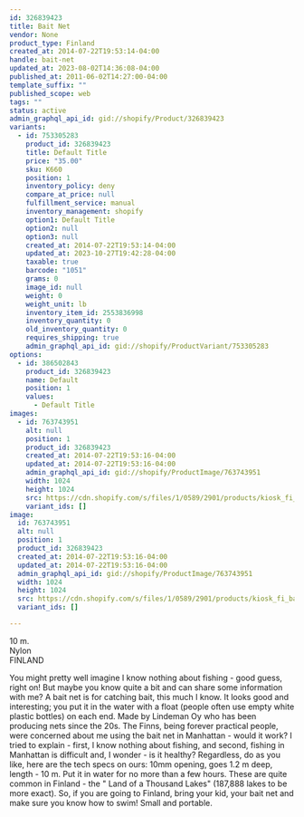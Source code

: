```yaml
---
id: 326839423
title: Bait Net
vendor: None
product_type: Finland
created_at: 2014-07-22T19:53:14-04:00
handle: bait-net
updated_at: 2023-08-02T14:36:08-04:00
published_at: 2011-06-02T14:27:00-04:00
template_suffix: ""
published_scope: web
tags: ""
status: active
admin_graphql_api_id: gid://shopify/Product/326839423
variants:
  - id: 753305283
    product_id: 326839423
    title: Default Title
    price: "35.00"
    sku: K660
    position: 1
    inventory_policy: deny
    compare_at_price: null
    fulfillment_service: manual
    inventory_management: shopify
    option1: Default Title
    option2: null
    option3: null
    created_at: 2014-07-22T19:53:14-04:00
    updated_at: 2023-10-27T19:42:28-04:00
    taxable: true
    barcode: "1051"
    grams: 0
    image_id: null
    weight: 0
    weight_unit: lb
    inventory_item_id: 2553836998
    inventory_quantity: 0
    old_inventory_quantity: 0
    requires_shipping: true
    admin_graphql_api_id: gid://shopify/ProductVariant/753305283
options:
  - id: 386502843
    product_id: 326839423
    name: Default
    position: 1
    values:
      - Default Title
images:
  - id: 763743951
    alt: null
    position: 1
    product_id: 326839423
    created_at: 2014-07-22T19:53:16-04:00
    updated_at: 2014-07-22T19:53:16-04:00
    admin_graphql_api_id: gid://shopify/ProductImage/763743951
    width: 1024
    height: 1024
    src: https://cdn.shopify.com/s/files/1/0589/2901/products/kiosk_fi_baitnet.jpeg?v=1406073196
    variant_ids: []
image:
  id: 763743951
  alt: null
  position: 1
  product_id: 326839423
  created_at: 2014-07-22T19:53:16-04:00
  updated_at: 2014-07-22T19:53:16-04:00
  admin_graphql_api_id: gid://shopify/ProductImage/763743951
  width: 1024
  height: 1024
  src: https://cdn.shopify.com/s/files/1/0589/2901/products/kiosk_fi_baitnet.jpeg?v=1406073196
  variant_ids: []

---
```


10 m.  
Nylon  
FINLAND

<!-- td {border: 1px solid #ccc;}br {mso-data-placement:same-cell;} -->

You might pretty well imagine I know nothing about fishing - good guess, right on! But maybe you know quite a bit and can share some information with me? A bait net is for catching bait, this much I know. It looks good and interesting; you put it in the water with a float (people often use empty white plastic bottles) on each end. Made by Lindeman Oy who has been producing nets since the 20s. The Finns, being forever practical people, were concerned about me using the bait net in Manhattan - would it work? I tried to explain - first, I know nothing about fishing, and second, fishing in Manhattan is difficult and, I wonder - is it healthy? Regardless, do as you like, here are the tech specs on ours: 10mm opening, goes 1.2 m deep, length - 10 m. Put it in water for no more than a few hours. These are quite common in Finland - the " Land of a Thousand Lakes" (187,888 lakes to be more exact). So, if you are going to Finland, bring your kid, your bait net and make sure you know how to swim! Small and portable.
